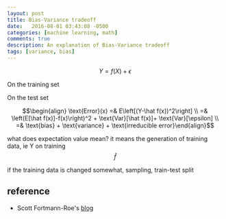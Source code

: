```yaml
---
layout: post
title: Bias-Variance tradeoff
date:   2016-08-01 03:43:08 -0500
categories: [machine learning, math]
comments: true
description: An explanation of Bias-Variance tradeoff
tags: [variance, bias]
---
```



$$ Y = f(X) +\epsilon$$

On the training set 


On the test set

$$\begin{align} \text{Error}(x) =& E\left[(Y-\hat f(x))^2\right] \\
=& \left(E[\hat f(x)]-f(x)\right)^2 + \text{Var}[\hat f(x)]+ \text{Var}[\epsilon] \\ =& \text{bias} + \text{variance} + \text{irreducible error}\end{align}$$

what does expectation value mean?
it means the generation of training data, ie Y on training
$$\hat f$$ 

if the training data is changed somewhat, sampling, train-test split

## reference
* Scott Fortmann-Roe's [blog](http://scott.fortmann-roe.com/docs/BiasVariance.html)


